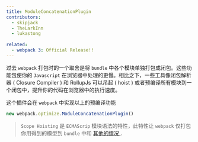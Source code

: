 ```yaml
---
title: ModuleConcatenationPlugin
contributors:
  - skipjack
  - TheLarkInn
  - lukastong
  
related:
  - webpack 3: Official Release!!
---
```



过去 `webpack` 打包时的一个取舍是将 `bundle` 中各个模块单独打包成闭包。这些功能包使你的 `Javascript` 在浏览器中处理的更慢。相比之下，一些工具像闭包解析器 ( Closure Compiler ) 和 RollupJs 可以吊起 ( hoist ) 或者预编译所有模块到一个闭包中，提升你的代码在浏览器中的执行速度。


这个插件会在 `webpack` 中实现以上的预编译功能

``` js
new webpack.optimize.ModuleConcatenationPlugin()
```

> `Scope Hoisting` 是 `ECMAScrip` 模块语法的特性，此特性让 `webpack` 仅打包你用得到的模型到 `bundle` 中和 [其他的情况 ](https://medium.com/webpack/webpack-freelancing-log-book-week-5-7-4764be3266f5).

